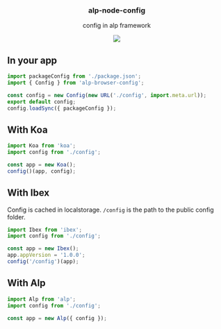 <h3 align="center">
  alp-node-config
</h3>

<p align="center">
  config in alp framework
</p>

<p align="center">
  <a href="https://npmjs.org/package/alp-node-config"><img src="https://img.shields.io/npm/v/alp-node-config.svg?style=flat-square"></a>
</p>

## In your app

```js
import packageConfig from './package.json';
import { Config } from 'alp-browser-config';

const config = new Config(new URL('./config', import.meta.url));
export default config;
config.loadSync({ packageConfig });
```

## With Koa

```js
import Koa from 'koa';
import config from './config';

const app = new Koa();
config()(app, config);
```

## With Ibex

Config is cached in localstorage. `/config` is the path to the public config folder.

```js
import Ibex from 'ibex';
import config from './config';

const app = new Ibex();
app.appVersion = '1.0.0';
config('/config')(app);
```

## With Alp

```js
import Alp from 'alp';
import config from './config';

const app = new Alp({ config });
```
